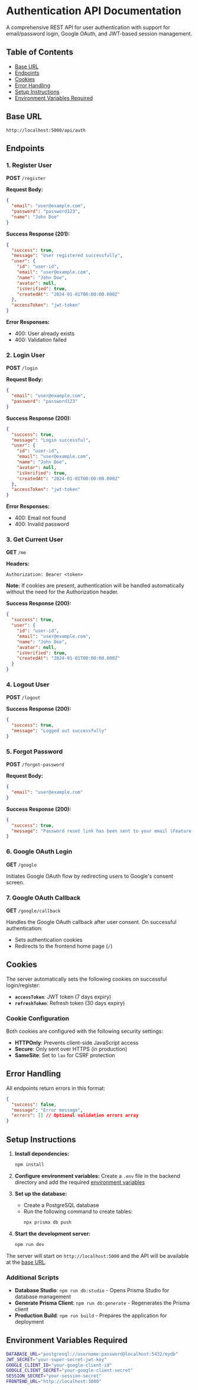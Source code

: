# Authentication API Documentation

A comprehensive REST API for user authentication with support for email/password login, Google OAuth, and JWT-based session management.

## Table of Contents

- [Base URL](#base-url)
- [Endpoints](#endpoints)
- [Cookies](#cookies)
- [Error Handling](#error-handling)
- [Setup Instructions](#setup-instructions)
- [Environment Variables Required](#environment-variables-required)

## Base URL
```text
http://localhost:5000/api/auth
```

## Endpoints

### 1. Register User
**POST** `/register`

**Request Body:**
```json
{
  "email": "user@example.com",
  "password": "password123",
  "name": "John Doe"
}
```

**Success Response (201):**
```json
{
  "success": true,
  "message": "User registered successfully",
  "user": {
    "id": "user-id",
    "email": "user@example.com",
    "name": "John Doe",
    "avatar": null,
    "isVerified": true,
    "createdAt": "2024-01-01T00:00:00.000Z"
  },
  "accessToken": "jwt-token"
}
```

**Error Responses:**
- 400: User already exists
- 400: Validation failed

### 2. Login User
**POST** `/login`

**Request Body:**
```json
{
  "email": "user@example.com",
  "password": "password123"
}
```

**Success Response (200):**
```json
{
  "success": true,
  "message": "Login successful",
  "user": {
    "id": "user-id",
    "email": "user@example.com",
    "name": "John Doe",
    "avatar": null,
    "isVerified": true,
    "createdAt": "2024-01-01T00:00:00.000Z"
  },
  "accessToken": "jwt-token"
}
```

**Error Responses:**
- 400: Email not found
- 400: Invalid password

### 3. Get Current User
**GET** `/me`

**Headers:**
```text
Authorization: Bearer <token>
```
**Note:** If cookies are present, authentication will be handled automatically without the need for the Authorization header.

**Success Response (200):**
```json
{
  "success": true,
  "user": {
    "id": "user-id",
    "email": "user@example.com",
    "name": "John Doe",
    "avatar": null,
    "isVerified": true,
    "createdAt": "2024-01-01T00:00:00.000Z"
  }
}
```

### 4. Logout User
**POST** `/logout`

**Success Response (200):**
```json
{
  "success": true,
  "message": "Logged out successfully"
}
```

### 5. Forgot Password
**POST** `/forgot-password`

**Request Body:**
```json
{
  "email": "user@example.com"
}
```

**Success Response (200):**
```json
{
  "success": true,
  "message": "Password reset link has been sent to your email (Feature not implemented yet)"
}
```

### 6. Google OAuth Login
**GET** `/google`

Initiates Google OAuth flow by redirecting users to Google's consent screen.

### 7. Google OAuth Callback
**GET** `/google/callback`

Handles the Google OAuth callback after user consent. On successful authentication:
- Sets authentication cookies
- Redirects to the frontend home page (`/`)

## Cookies

The server automatically sets the following cookies on successful login/register:

- **`accessToken`**: JWT token (7 days expiry)
- **`refreshToken`**: Refresh token (30 days expiry)

### Cookie Configuration

Both cookies are configured with the following security settings:
- **HTTPOnly**: Prevents client-side JavaScript access
- **Secure**: Only sent over HTTPS (in production)
- **SameSite**: Set to `lax` for CSRF protection

## Error Handling

All endpoints return errors in this format:
```json
{
  "success": false,
  "message": "Error message",
  "errors": [] // Optional validation errors array
}
```

## Setup Instructions

1. **Install dependencies:**
   ```bash
   npm install
   ```

2. **Configure environment variables:**
   Create a `.env` file in the backend directory and add the required [environment variables](#environment-variables-required)

3. **Set up the database:**
   - Create a PostgreSQL database
   - Run the following command to create tables:
     ```bash
     npx prisma db push
     ```

4. **Start the development server:**
   ```bash
   npm run dev
   ```

The server will start on `http://localhost:5000` and the API will be available at the [base URL](#base-url).

### Additional Scripts

- **Database Studio**: `npm run db:studio` - Opens Prisma Studio for database management
- **Generate Prisma Client**: `npm run db:generate` - Regenerates the Prisma client
- **Production Build**: `npm run build` - Prepares the application for deployment

## Environment Variables Required

```bash
DATABASE_URL="postgresql://username:password@localhost:5432/mydb"
JWT_SECRET="your-super-secret-jwt-key"
GOOGLE_CLIENT_ID="your-google-client-id"
GOOGLE_CLIENT_SECRET="your-google-client-secret"
SESSION_SECRET="your-session-secret"
FRONTEND_URL="http://localhost:3000"
```
